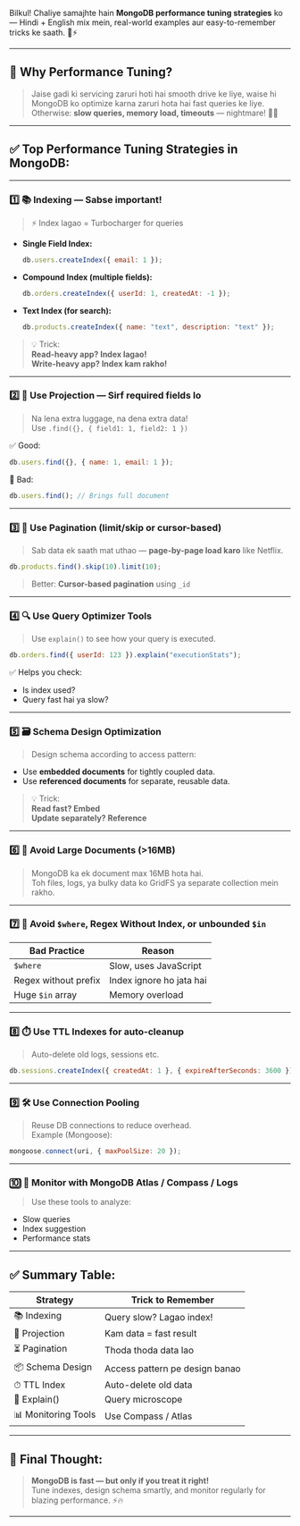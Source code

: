 Bilkul! Chaliye samajhte hain **MongoDB performance tuning strategies** ko — Hindi + English mix mein, real-world examples aur easy-to-remember tricks ke saath. 🔧⚡

---

## 🧠 Why Performance Tuning?

> Jaise gadi ki servicing zaruri hoti hai smooth drive ke liye, waise hi MongoDB ko optimize karna zaruri hota hai fast queries ke liye.  
> Otherwise: **slow queries, memory load, timeouts** — nightmare! 😵‍💫

---

## ✅ Top Performance Tuning Strategies in MongoDB:

---

### 1️⃣ 📚 **Indexing — Sabse important!**

> ⚡ Index lagao = Turbocharger for queries

- **Single Field Index:**

  ```js
  db.users.createIndex({ email: 1 });
  ```

- **Compound Index (multiple fields):**

  ```js
  db.orders.createIndex({ userId: 1, createdAt: -1 });
  ```

- **Text Index (for search):**
  ```js
  db.products.createIndex({ name: "text", description: "text" });
  ```

> 💡 Trick:  
> **Read-heavy app? Index lagao!**  
> **Write-heavy app? Index kam rakho!**

---

### 2️⃣ 🎯 **Use Projection — Sirf required fields lo**

> Na lena extra luggage, na dena extra data!  
> Use `.find({}, { field1: 1, field2: 1 })`

✅ Good:

```js
db.users.find({}, { name: 1, email: 1 });
```

🚫 Bad:

```js
db.users.find(); // Brings full document
```

---

### 3️⃣ 🚦 **Use Pagination (limit/skip or cursor-based)**

> Sab data ek saath mat uthao — **page-by-page load karo** like Netflix.

```js
db.products.find().skip(10).limit(10);
```

> Better: **Cursor-based pagination** using `_id`

---

### 4️⃣ 🔍 **Use Query Optimizer Tools**

> Use `explain()` to see how your query is executed.

```js
db.orders.find({ userId: 123 }).explain("executionStats");
```

✅ Helps you check:

- Is index used?
- Query fast hai ya slow?

---

### 5️⃣ 🗃️ **Schema Design Optimization**

> Design schema according to access pattern:

- Use **embedded documents** for tightly coupled data.
- Use **referenced documents** for separate, reusable data.

> 💡 Trick:  
> **Read fast? Embed**  
> **Update separately? Reference**

---

### 6️⃣ 🧹 **Avoid Large Documents (>16MB)**

> MongoDB ka ek document max 16MB hota hai.  
> Toh files, logs, ya bulky data ko GridFS ya separate collection mein rakho.

---

### 7️⃣ 🧠 **Avoid `$where`, Regex Without Index, or unbounded `$in`**

| Bad Practice         | Reason                   |
| -------------------- | ------------------------ |
| `$where`             | Slow, uses JavaScript    |
| Regex without prefix | Index ignore ho jata hai |
| Huge `$in` array     | Memory overload          |

---

### 8️⃣ ⏱️ **Use TTL Indexes for auto-cleanup**

> Auto-delete old logs, sessions etc.

```js
db.sessions.createIndex({ createdAt: 1 }, { expireAfterSeconds: 3600 });
```

---

### 9️⃣ 🛠️ **Use Connection Pooling**

> Reuse DB connections to reduce overhead.  
> Example (Mongoose):

```js
mongoose.connect(uri, { maxPoolSize: 20 });
```

---

### 🔟 🧾 **Monitor with MongoDB Atlas / Compass / Logs**

> Use these tools to analyze:

- Slow queries
- Index suggestion
- Performance stats

---

## ✅ Summary Table:

| Strategy            | Trick to Remember              |
| ------------------- | ------------------------------ |
| 📚 Indexing         | Query slow? Lagao index!       |
| 🎯 Projection       | Kam data = fast result         |
| ⏳ Pagination       | Thoda thoda data lao           |
| 📦 Schema Design    | Access pattern pe design banao |
| ⏱ TTL Index         | Auto-delete old data           |
| 🔬 Explain()        | Query microscope               |
| 📊 Monitoring Tools | Use Compass / Atlas            |

---

## 🎯 Final Thought:

> **MongoDB is fast — but only if you treat it right!**  
> Tune indexes, design schema smartly, and monitor regularly for blazing performance. ⚡🔥

---
